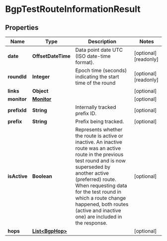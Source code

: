 

# BgpTestRouteInformationResult


## Properties

| Name | Type | Description | Notes |
|------------ | ------------- | ------------- | -------------|
|**date** | **OffsetDateTime** | Data point date UTC (ISO date-time format). |  [optional] [readonly] |
|**roundId** | **Integer** | Epoch time (seconds) indicating the start time of the round |  [optional] [readonly] |
|**links** | **Object** |  |  [optional] |
|**monitor** | [**Monitor**](Monitor.md) |  |  [optional] |
|**prefixId** | **String** | Internally tracked prefix ID. |  [optional] |
|**prefix** | **String** | Prefix being tracked. |  [optional] |
|**isActive** | **Boolean** | Represents whether the route is active or inactive. An inactive route was an active route in the previous test round and is now superseded by another active (preferred) route. When requesting data for the test round in which a route change happened, both routes (active and inactive one) are included in the response. |  [optional] |
|**hops** | [**List&lt;BgpHop&gt;**](BgpHop.md) |  |  [optional] |



